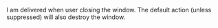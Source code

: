 I am delivered when user closing the window.
The default action (unless suppressed) will also destroy the window.